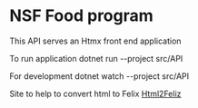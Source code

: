 # NSF Food program

This API serves an Htmx front end application

To run application
    dotnet run --project src/API

For development
    dotnet watch --project src/API

Site to help to convert html to Felix
[Html2Feliz](https://thisfunctionaltom.github.io/Html2Feliz/)

